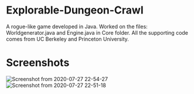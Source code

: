 # Explorable-Dungeon-Crawl

 A rogue-like game developed in Java. Worked on the files: Worldgenerator.java and Engine.java in Core folder. All the supporting code comes from UC Berkeley and Princeton University.

# Screenshots
![Screenshot from 2020-07-27 22-54-27](https://user-images.githubusercontent.com/15042667/88614994-f8545100-d05e-11ea-8221-79f9523a3b41.png)
![Screenshot from 2020-07-27 22-51-18](https://user-images.githubusercontent.com/15042667/88614522-eb832d80-d05d-11ea-9dfb-9b761d0eaecb.png)
